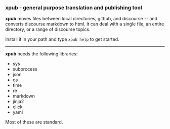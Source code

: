 ### xpub - general purpose translation and publishing tool

**xpub** moves files between local directories, github, and discourse -- and converts discourse markdown to html.  It can deal with a single file, an entire directory, or a range of discourse topics.

Install it in your path and type `xpub help` to get started.

------

**xpub** needs the following libraries:

 - sys
 - subprocess
 - json
 - os
 - time
 - re
 - markdown
 - jinja2
 - click
 - yaml

Most of these are standard.
